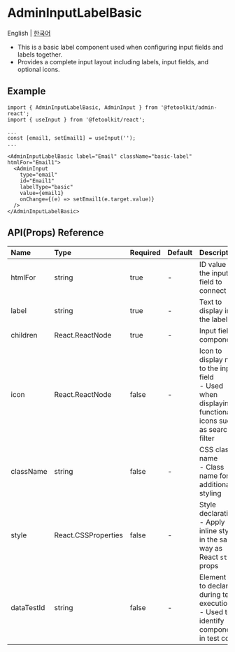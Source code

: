 # AdminInputLabelBasic

English | [한국어](../ko/component_inputlabel_basic.md)

- This is a basic label component used when configuring input fields and labels together.
- Provides a complete input layout including labels, input fields, and optional icons.

## Example

```tsx
import { AdminInputLabelBasic, AdminInput } from '@fetoolkit/admin-react';
import { useInput } from '@fetoolkit/react';

...
const [email1, setEmail1] = useInput('');
...

<AdminInputLabelBasic label="Email" className="basic-label" htmlFor="Email1">
  <AdminInput
    type="email"
    id="Email1"
    labelType="basic"
    value={email1}
    onChange={(e) => setEmail1(e.target.value)}
  />
</AdminInputLabelBasic>
```

## API(Props) Reference

| Name       | Type                | Required | Default | Description                                                                                                 |
| :--------- | :------------------ | :------- | :------ | :---------------------------------------------------------------------------------------------------------- |
| htmlFor    | string              | true     | -       | ID value of the input field to connect                                                                      |
| label      | string              | true     | -       | Text to display in the label                                                                                |
| children   | React.ReactNode     | true     | -       | Input field component                                                                                       |
| icon       | React.ReactNode     | false    | -       | Icon to display next to the input field <br> - Used when displaying functional icons such as search, filter |
| className  | string              | false    | -       | CSS class name <br> - Class name for additional styling                                                     |
| style      | React.CSSProperties | false    | -       | Style declaration <br> - Apply inline styles in the same way as React `style` props                         |
| dataTestId | string              | false    | -       | Element ID to declare during test execution <br> - Used to identify components in test code                 |
